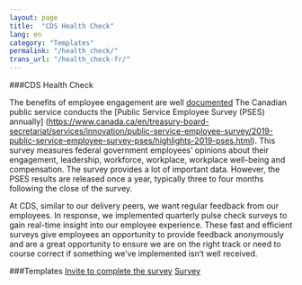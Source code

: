 ```yaml
---
layout: page
title:  "CDS Health Check"
lang: en
category: "Templates"
permalink: "/health_check/"
trans_url: "/health_check-fr/"
---
```


###CDS Health Check

The benefits of employee engagement are well [documented](https://www.kevinkruse.com/employee-engagement-research-master-list-of-29-studies/) The Canadian public service conducts  the [Public Service Employee Survey (PSES) annually] (https://www.canada.ca/en/treasury-board-secretariat/services/innovation/public-service-employee-survey/2019-public-service-employee-survey-pses/highlights-2019-pses.html). This survey measures federal government employees’ opinions about their engagement, leadership, workforce, workplace, workplace well-being and compensation. The survey provides a lot of important data. However, the PSES results are released once a year, typically three to four months following the close of the survey.  

At CDS, similar to our delivery peers, we want regular feedback from our employees. In response, we implemented quarterly pulse check surveys to gain real-time insight into our employee experience. These fast and efficient surveys give employees an opportunity to provide feedback anonymously and are a great opportunity to ensure we are on the right track or need to course correct if something we’ve implemented isn’t well received.

###Templates
[Invite to complete the survey](https://docs.google.com/document/d/1lM-Z7hvKcE1FEp5KCnc95REiVmfMYDcaQJ02Fiv-N1c/edit?usp=sharing)
[Survey](https://docs.google.com/a/cds-snc.ca/forms/d/1g2c55_6SbVL9g1cWGk34efcvmhFVIkoi35HhXmn_fb8/edit?usp=sharing)

